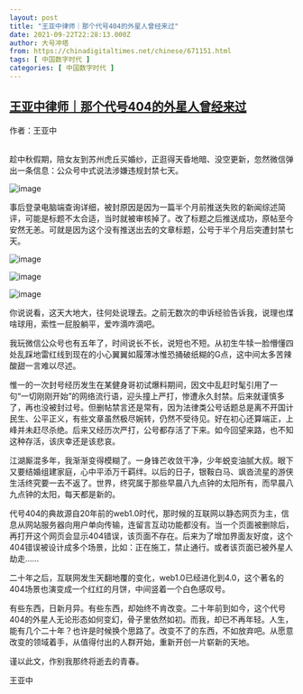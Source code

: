 ```yaml
---
layout: post
title: "王亚中律师｜那个代号404的外星人曾经来过"
date: 2021-09-22T22:28:13.000Z
author: 大号冲塔
from: https://chinadigitaltimes.net/chinese/671151.html
tags: [ 中国数字时代 ]
categories: [ 中国数字时代 ]
---
```

<!--1632349693000-->
[王亚中律师｜那个代号404的外星人曾经来过](https://chinadigitaltimes.net/chinese/671151.html)
------

<div>
<p>作者：王亚中<br />&emsp;</p><p>趁中秋假期，陪女友到苏州虎丘买婚纱，正逛得天昏地暗、没空更新，忽然微信弹出一条信息：公众号中式说法涉嫌违规封禁七天。</p><p><img src="https://chinadigitaltimes.net/chinese/files/2021/09/post-671151-614badfe3210e." alt="image" /></p><p>事后登录电脑端查询详细，被封原因是因为一篇半个月前推送失败的新闻综述简评，可能是标题不太合适，当时就被审核掉了。改了标题之后推送成功，原帖至今安然无恙。可就是因为这个没有推送出去的文章标题，公号于半个月后突遭封禁七天。</p><p><img src="https://chinadigitaltimes.net/chinese/files/2021/09/post-671151-614badfe5d123.png" alt="image" /></p><p><img src="https://chinadigitaltimes.net/chinese/files/2021/09/post-671151-614badfe92ce5.png" alt="image" /></p><p><img src="https://chinadigitaltimes.net/chinese/files/2021/09/post-671151-614badfedeeb6.png" alt="image" /></p><p>你说说看，这天大地大，往何处说理去。之前无数次的申诉经验告诉我，说理也煤啥球用，索性一屁股躺平，爱咋滴咋滴吧。</p><p>我玩微信公众号也有五年了，时间说长不长，说短也不短。从初生牛犊一脸懵懂四处乱踩地雷红线到现在的小心翼翼如履薄冰惟恐捅破纸糊的G点，这中间太多苦辣酸甜一言难以尽述。</p><p>惟一的一次封号经历发生在某健身哥初试爆料期间，因文中乱赶时髦引用了一句“一切刚刚开始”的网络流行语，迎头撞上严打，惨遭永久封禁。后来就谨慎多了，再也没被封过号。但删帖禁言还是常有，因为法律类公号话题总是离不开国计民生、公平正义，有些文章虽然极尽婉转，仍然不受待见。好在初心还算端正，上峰并未赶尽杀绝。后来又经历次严打，公号都存活了下来。如今回望来路，也不知这种存活，该庆幸还是该悲哀。</p><p>江湖厮混多年，我渐渐变得模糊了。一身锋芒收敛干净，少年蜕变油腻大叔。眼下又要结婚组建家庭，心中平添万千羁绊。以后的日子，银鞍白马、飒沓流星的游侠生活终究要一去不返了。世界，终究属于那些早晨八九点钟的太阳所有，而早晨八九点钟的太阳，每天都是新的。</p><p>代号404的典故源自20年前的web1.0时代，那时候的互联网以静态网页为主，信息从网站服务器向用户单向传输，连留言互动功能都没有。当一个页面被删除后，再打开这个网页会显示404错误，该页面不存在。后来为了增加界面友好度，这个404错误被设计成多个场景，比如：正在施工，禁止通行。或者该页面已被外星人劫走……</p><p>二十年之后，互联网发生天翻地覆的变化，web1.0已经进化到4.0，这个著名的404场景也演变成一个红红的月饼，中间竖着一个白色感叹号。</p><p>有些东西，日新月异。有些东西，却始终不肯改变。二十年前到如今，这个代号404的外星人无论形态如何变幻，骨子里依然如初。而我，却已不再年轻。人生，能有几个二十年？也许是时候换个思路了。改变不了的东西，不如放弃吧。从愿意改变的领域着手，从值得付出的人群开始，重新开创一片崭新的天地。</p><p>谨以此文，作别我那终将逝去的青春。</p><p>王亚中</p>
</div>
